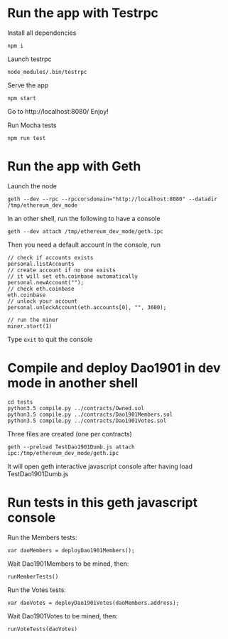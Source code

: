 Run the app with Testrpc
========================

Install all dependencies

    npm i

Launch testrpc
    
    node_modules/.bin/testrpc
    
Serve the app

    npm start
    
Go to http://localhost:8080/
Enjoy!

Run Mocha tests

    npm run test


Run the app with Geth
=====================

Launch the node

    geth --dev --rpc --rpccorsdomain="http://localhost:8080" --datadir /tmp/ethereum_dev_mode

In an other shell, run the following to have a console
    
    geth --dev attach /tmp/ethereum_dev_mode/geth.ipc
    
Then you need a default account
In the console, run 

    // check if accounts exists
    personal.listAccounts 
    // create account if no one exists
    // it will set eth.coinbase automatically
    personal.newAccount("");
    // check eth.coinbase
    eth.coinbase
    // unlock your account
    personal.unlockAccount(eth.accounts[0], "", 3600);
    
    // run the miner 
    miner.start(1)
    
Type `exit` to quit the console 
    

Compile and deploy Dao1901 in dev mode in another shell
=======================================================

    cd tests
    python3.5 compile.py ../contracts/Owned.sol
    python3.5 compile.py ../contracts/Dao1901Members.sol
    python3.5 compile.py ../contracts/Dao1901Votes.sol

Three files are created (one per contracts)

    geth --preload TestDao1901Dumb.js attach ipc:/tmp/ethereum_dev_mode/geth.ipc

It will open geth interactive javascript console after having load TestDao1901Dumb.js


Run tests in this geth javascript console
=========================================

Run the Members tests:

    var daoMembers = deployDao1901Members();

Wait Dao1901Members to be mined, then:

    runMemberTests()

Run the Votes tests:

    var daoVotes = deployDao1901Votes(daoMembers.address);

Wait Dao1901Votes to be mined, then:

    runVoteTests(daoVotes)
